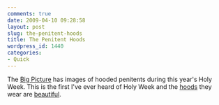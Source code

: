 ```yaml
---
comments: true
date: 2009-04-10 09:28:58
layout: post
slug: the-penitent-hoods
title: The Penitent Hoods
wordpress_id: 1440
categories:
- Quick
---
```


The [Big Picture](http://www.boston.com/bigpicture/) has images of hooded penitents during this year's Holy Week. This is the first I've ever heard of Holy Week and the [hoods](http://www.boston.com/bigpicture/2009/04/holy_week.html#photo6) they wear are [beautiful](http://www.boston.com/bigpicture/2009/04/holy_week.html#photo25).
